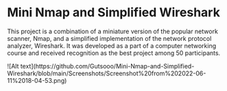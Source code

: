 <!DOCTYPE html>
<html lang="en">
<head>
<meta charset="UTF-8">
<meta name="viewport" content="width=device-width, initial-scale=1.0">
</head>
<body>
<h1>Mini Nmap and Simplified Wireshark</h1>
<p>This project is a combination of a miniature version of the popular network scanner, Nmap, and a simplified implementation of the network protocol analyzer, Wireshark. It was developed as a part of a computer networking course and received recognition as the best project among 50 participants.</p>
![Alt text](https://github.com/Gutsooo/Mini-Nmap-and-Simplified-Wireshark/blob/main/Screenshots/Screenshot%20from%202022-06-11%2018-04-53.png)


</body>
</html>
